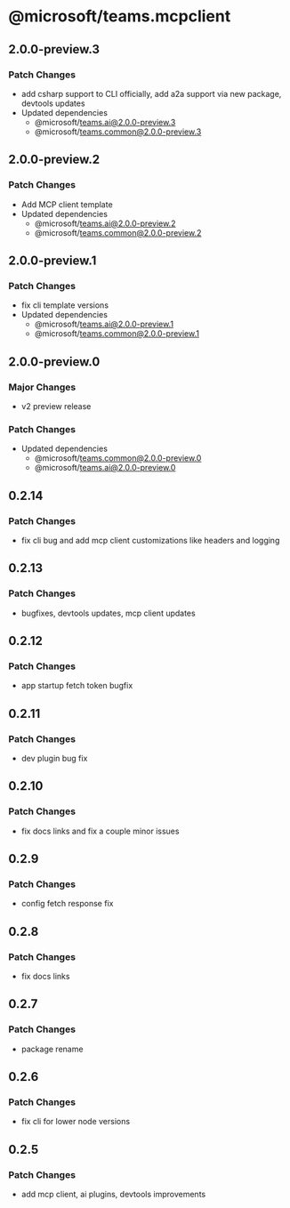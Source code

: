 # @microsoft/teams.mcpclient

## 2.0.0-preview.3

### Patch Changes

- add csharp support to CLI officially, add a2a support via new package, devtools updates
- Updated dependencies
  - @microsoft/teams.ai@2.0.0-preview.3
  - @microsoft/teams.common@2.0.0-preview.3

## 2.0.0-preview.2

### Patch Changes

- Add MCP client template
- Updated dependencies
  - @microsoft/teams.ai@2.0.0-preview.2
  - @microsoft/teams.common@2.0.0-preview.2

## 2.0.0-preview.1

### Patch Changes

- fix cli template versions
- Updated dependencies
  - @microsoft/teams.ai@2.0.0-preview.1
  - @microsoft/teams.common@2.0.0-preview.1

## 2.0.0-preview.0

### Major Changes

- v2 preview release

### Patch Changes

- Updated dependencies
  - @microsoft/teams.common@2.0.0-preview.0
  - @microsoft/teams.ai@2.0.0-preview.0

## 0.2.14

### Patch Changes

- fix cli bug and add mcp client customizations like headers and logging

## 0.2.13

### Patch Changes

- bugfixes, devtools updates, mcp client updates

## 0.2.12

### Patch Changes

- app startup fetch token bugfix

## 0.2.11

### Patch Changes

- dev plugin bug fix

## 0.2.10

### Patch Changes

- fix docs links and fix a couple minor issues

## 0.2.9

### Patch Changes

- config fetch response fix

## 0.2.8

### Patch Changes

- fix docs links

## 0.2.7

### Patch Changes

- package rename

## 0.2.6

### Patch Changes

- fix cli for lower node versions

## 0.2.5

### Patch Changes

- add mcp client, ai plugins, devtools improvements
